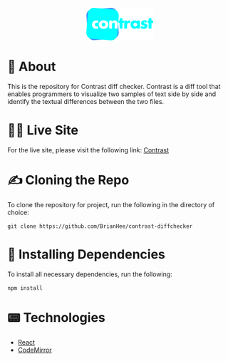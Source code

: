 <p align='center'><img src='https://github.com/BrianHee/contrast-diffchecker/blob/main/public/contrast.svg' width='150' /></p>

# 🤔 About

This is the repository for Contrast diff checker. Contrast is a diff tool that enables programmers to visualize two samples of text side by side and identify
the textual differences between the two files.

# 🧑‍💻 Live Site

For the live site, please visit the following link: [Contrast](https://contrast.herokuapp.com)

# ✍️ Cloning the Repo

To clone the repository for project, run the following in the directory of choice:

```
git clone https://github.com/BrianHee/contrast-diffchecker
```

# 📡 Installing Dependencies

To install all necessary dependencies, run the following:

```
npm install
```

# 📟 Technologies

* [React](https://reactjs.org/)
* [CodeMirror](https://codemirror.net/)